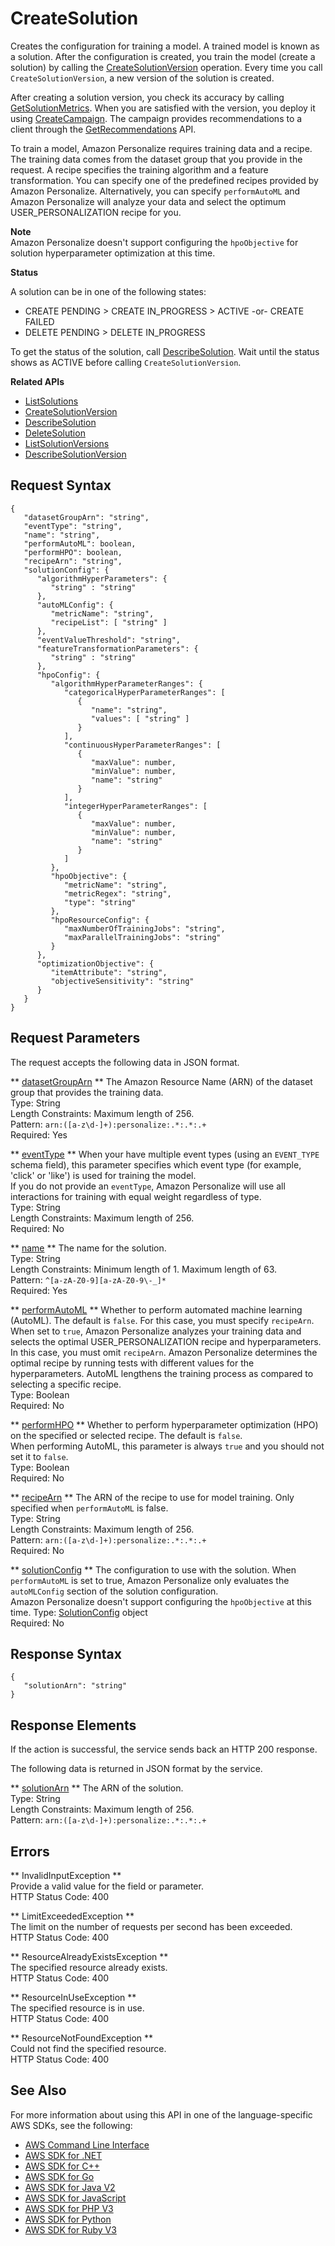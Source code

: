 # CreateSolution<a name="API_CreateSolution"></a>

Creates the configuration for training a model\. A trained model is known as a solution\. After the configuration is created, you train the model \(create a solution\) by calling the [CreateSolutionVersion](https://docs.aws.amazon.com/personalize/latest/dg/API_CreateSolutionVersion.html) operation\. Every time you call `CreateSolutionVersion`, a new version of the solution is created\.

After creating a solution version, you check its accuracy by calling [GetSolutionMetrics](https://docs.aws.amazon.com/personalize/latest/dg/API_GetSolutionMetrics.html)\. When you are satisfied with the version, you deploy it using [CreateCampaign](https://docs.aws.amazon.com/personalize/latest/dg/API_CreateCampaign.html)\. The campaign provides recommendations to a client through the [GetRecommendations](https://docs.aws.amazon.com/personalize/latest/dg/API_RS_GetRecommendations.html) API\.

To train a model, Amazon Personalize requires training data and a recipe\. The training data comes from the dataset group that you provide in the request\. A recipe specifies the training algorithm and a feature transformation\. You can specify one of the predefined recipes provided by Amazon Personalize\. Alternatively, you can specify `performAutoML` and Amazon Personalize will analyze your data and select the optimum USER\_PERSONALIZATION recipe for you\.

**Note**  
Amazon Personalize doesn't support configuring the `hpoObjective` for solution hyperparameter optimization at this time\.

 **Status** 

A solution can be in one of the following states:
+ CREATE PENDING > CREATE IN\_PROGRESS > ACTIVE \-or\- CREATE FAILED
+ DELETE PENDING > DELETE IN\_PROGRESS

To get the status of the solution, call [DescribeSolution](https://docs.aws.amazon.com/personalize/latest/dg/API_DescribeSolution.html)\. Wait until the status shows as ACTIVE before calling `CreateSolutionVersion`\.

**Related APIs**
+  [ListSolutions](https://docs.aws.amazon.com/personalize/latest/dg/API_ListSolutions.html) 
+  [CreateSolutionVersion](https://docs.aws.amazon.com/personalize/latest/dg/API_CreateSolutionVersion.html) 
+  [DescribeSolution](https://docs.aws.amazon.com/personalize/latest/dg/API_DescribeSolution.html) 
+  [DeleteSolution](https://docs.aws.amazon.com/personalize/latest/dg/API_DeleteSolution.html) 
+  [ListSolutionVersions](https://docs.aws.amazon.com/personalize/latest/dg/API_ListSolutionVersions.html) 
+  [DescribeSolutionVersion](https://docs.aws.amazon.com/personalize/latest/dg/API_DescribeSolutionVersion.html) 

## Request Syntax<a name="API_CreateSolution_RequestSyntax"></a>

```
{
   "datasetGroupArn": "string",
   "eventType": "string",
   "name": "string",
   "performAutoML": boolean,
   "performHPO": boolean,
   "recipeArn": "string",
   "solutionConfig": { 
      "algorithmHyperParameters": { 
         "string" : "string" 
      },
      "autoMLConfig": { 
         "metricName": "string",
         "recipeList": [ "string" ]
      },
      "eventValueThreshold": "string",
      "featureTransformationParameters": { 
         "string" : "string" 
      },
      "hpoConfig": { 
         "algorithmHyperParameterRanges": { 
            "categoricalHyperParameterRanges": [ 
               { 
                  "name": "string",
                  "values": [ "string" ]
               }
            ],
            "continuousHyperParameterRanges": [ 
               { 
                  "maxValue": number,
                  "minValue": number,
                  "name": "string"
               }
            ],
            "integerHyperParameterRanges": [ 
               { 
                  "maxValue": number,
                  "minValue": number,
                  "name": "string"
               }
            ]
         },
         "hpoObjective": { 
            "metricName": "string",
            "metricRegex": "string",
            "type": "string"
         },
         "hpoResourceConfig": { 
            "maxNumberOfTrainingJobs": "string",
            "maxParallelTrainingJobs": "string"
         }
      },
      "optimizationObjective": { 
         "itemAttribute": "string",
         "objectiveSensitivity": "string"
      }
   }
}
```

## Request Parameters<a name="API_CreateSolution_RequestParameters"></a>

The request accepts the following data in JSON format\.

 ** [datasetGroupArn](#API_CreateSolution_RequestSyntax) **   <a name="personalize-CreateSolution-request-datasetGroupArn"></a>
The Amazon Resource Name \(ARN\) of the dataset group that provides the training data\.  
Type: String  
Length Constraints: Maximum length of 256\.  
Pattern: `arn:([a-z\d-]+):personalize:.*:.*:.+`   
Required: Yes

 ** [eventType](#API_CreateSolution_RequestSyntax) **   <a name="personalize-CreateSolution-request-eventType"></a>
When your have multiple event types \(using an `EVENT_TYPE` schema field\), this parameter specifies which event type \(for example, 'click' or 'like'\) is used for training the model\.  
If you do not provide an `eventType`, Amazon Personalize will use all interactions for training with equal weight regardless of type\.  
Type: String  
Length Constraints: Maximum length of 256\.  
Required: No

 ** [name](#API_CreateSolution_RequestSyntax) **   <a name="personalize-CreateSolution-request-name"></a>
The name for the solution\.  
Type: String  
Length Constraints: Minimum length of 1\. Maximum length of 63\.  
Pattern: `^[a-zA-Z0-9][a-zA-Z0-9\-_]*`   
Required: Yes

 ** [performAutoML](#API_CreateSolution_RequestSyntax) **   <a name="personalize-CreateSolution-request-performAutoML"></a>
Whether to perform automated machine learning \(AutoML\)\. The default is `false`\. For this case, you must specify `recipeArn`\.  
When set to `true`, Amazon Personalize analyzes your training data and selects the optimal USER\_PERSONALIZATION recipe and hyperparameters\. In this case, you must omit `recipeArn`\. Amazon Personalize determines the optimal recipe by running tests with different values for the hyperparameters\. AutoML lengthens the training process as compared to selecting a specific recipe\.  
Type: Boolean  
Required: No

 ** [performHPO](#API_CreateSolution_RequestSyntax) **   <a name="personalize-CreateSolution-request-performHPO"></a>
Whether to perform hyperparameter optimization \(HPO\) on the specified or selected recipe\. The default is `false`\.  
When performing AutoML, this parameter is always `true` and you should not set it to `false`\.  
Type: Boolean  
Required: No

 ** [recipeArn](#API_CreateSolution_RequestSyntax) **   <a name="personalize-CreateSolution-request-recipeArn"></a>
The ARN of the recipe to use for model training\. Only specified when `performAutoML` is false\.  
Type: String  
Length Constraints: Maximum length of 256\.  
Pattern: `arn:([a-z\d-]+):personalize:.*:.*:.+`   
Required: No

 ** [solutionConfig](#API_CreateSolution_RequestSyntax) **   <a name="personalize-CreateSolution-request-solutionConfig"></a>
The configuration to use with the solution\. When `performAutoML` is set to true, Amazon Personalize only evaluates the `autoMLConfig` section of the solution configuration\.  
Amazon Personalize doesn't support configuring the `hpoObjective` at this time\.
Type: [SolutionConfig](API_SolutionConfig.md) object  
Required: No

## Response Syntax<a name="API_CreateSolution_ResponseSyntax"></a>

```
{
   "solutionArn": "string"
}
```

## Response Elements<a name="API_CreateSolution_ResponseElements"></a>

If the action is successful, the service sends back an HTTP 200 response\.

The following data is returned in JSON format by the service\.

 ** [solutionArn](#API_CreateSolution_ResponseSyntax) **   <a name="personalize-CreateSolution-response-solutionArn"></a>
The ARN of the solution\.  
Type: String  
Length Constraints: Maximum length of 256\.  
Pattern: `arn:([a-z\d-]+):personalize:.*:.*:.+` 

## Errors<a name="API_CreateSolution_Errors"></a>

 ** InvalidInputException **   
Provide a valid value for the field or parameter\.  
HTTP Status Code: 400

 ** LimitExceededException **   
The limit on the number of requests per second has been exceeded\.  
HTTP Status Code: 400

 ** ResourceAlreadyExistsException **   
The specified resource already exists\.  
HTTP Status Code: 400

 ** ResourceInUseException **   
The specified resource is in use\.  
HTTP Status Code: 400

 ** ResourceNotFoundException **   
Could not find the specified resource\.  
HTTP Status Code: 400

## See Also<a name="API_CreateSolution_SeeAlso"></a>

For more information about using this API in one of the language\-specific AWS SDKs, see the following:
+  [AWS Command Line Interface](https://docs.aws.amazon.com/goto/aws-cli/personalize-2018-05-22/CreateSolution) 
+  [AWS SDK for \.NET](https://docs.aws.amazon.com/goto/DotNetSDKV3/personalize-2018-05-22/CreateSolution) 
+  [AWS SDK for C\+\+](https://docs.aws.amazon.com/goto/SdkForCpp/personalize-2018-05-22/CreateSolution) 
+  [AWS SDK for Go](https://docs.aws.amazon.com/goto/SdkForGoV1/personalize-2018-05-22/CreateSolution) 
+  [AWS SDK for Java V2](https://docs.aws.amazon.com/goto/SdkForJavaV2/personalize-2018-05-22/CreateSolution) 
+  [AWS SDK for JavaScript](https://docs.aws.amazon.com/goto/AWSJavaScriptSDK/personalize-2018-05-22/CreateSolution) 
+  [AWS SDK for PHP V3](https://docs.aws.amazon.com/goto/SdkForPHPV3/personalize-2018-05-22/CreateSolution) 
+  [AWS SDK for Python](https://docs.aws.amazon.com/goto/boto3/personalize-2018-05-22/CreateSolution) 
+  [AWS SDK for Ruby V3](https://docs.aws.amazon.com/goto/SdkForRubyV3/personalize-2018-05-22/CreateSolution) 